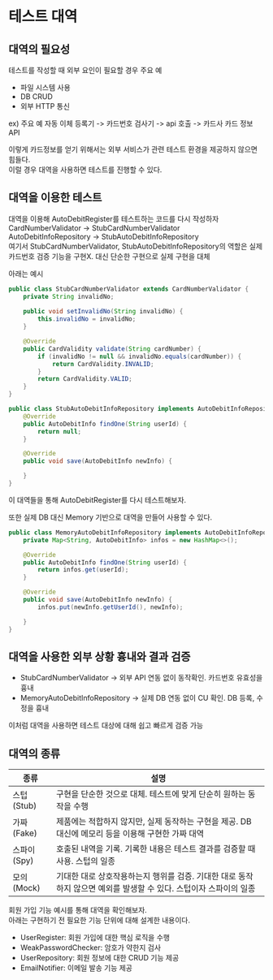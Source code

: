 # 테스트 대역

## 대역의 필요성
테스트를 작성할 때 외부 요인이 필요할 경우
주요 예   
* 파일 시스템 사용
* DB CRUD
* 외부 HTTP 통신

ex) 주요 예
자동 이체 등록기 -> 카드번호 검사기 -> api 호출 -> 카드사 카드 정보 API   

이렇게 카드정보를 얻기 위해서는 외부 서비스가 관련 테스트 환경을 제공하지 않으면 힘들다.   
이럴 경우 대역을 사용하면 테스트를 진행할 수 있다.

## 대역을 이용한 테스트
대역을 이용해 AutoDebitRegister를 테스트하는 코드를 다시 작성하자   
CardNumberValidator -> StubCardNumberValidator   
AutoDebitInfoRepository  -> StubAutoDebitInfoRepository   
여기서 StubCardNumberValidator, StubAutoDebitInfoRepository의 역할은 실제 카드번호 검증 기능을 구현X. 대신 단순한 구현으로 실제 구현을 대체    

아래는 예시
```java
public class StubCardNumberValidator extends CardNumberValidator {
    private String invalidNo;
    
    public void setInvalidNo(String invalidNo) {
        this.invalidNo = invalidNo;
    }

    @Override
    public CardValidity validate(String cardNumber) {
        if (invalidNo != null && invalidNo.equals(cardNumber)) {
            return CardValidity.INVALID;
        }
        return CardValidity.VALID;
    }
}

public class StubAutoDebitInfoRepository implements AutoDebitInfoRepository {
    @Override
    public AutoDebitInfo findOne(String userId) {
        return null;
    }

    @Override
    public void save(AutoDebitInfo newInfo) {

    }
}
```

이 대역들을 통해 AutoDebitRegister를 다시 테스트해보자.   

또한 실제 DB 대신 Memory 기반으로 대역을 만들어 사용할 수 있다.
```java
public class MemoryAutoDebitInfoRepository implements AutoDebitInfoRepository {
    private Map<String, AutoDebitInfo> infos = new HashMap<>();

    @Override
    public AutoDebitInfo findOne(String userId) {
        return infos.get(userId);
    }

    @Override
    public void save(AutoDebitInfo newInfo) {
        infos.put(newInfo.getUserId(), newInfo);

    }
}
```

## 대역을 사용한 외부 상황 흉내와 결과 검증

* StubCardNumberValidator -> 외부 API 연동 없이 동작확인. 카드번호 유효성을 흉내
* MemoryAutoDebitInfoRepository -> 실제 DB 연동 없이 CU 확인. DB 등록, 수정을 흉내

이처럼 대역을 사용하면 테스트 대상에 대해 쉽고 빠르게 검증 가능

## 대역의 종류

| 종류 | 설명                                                                |   
|----|-------------------------------------------------------------------|
| 스텁(Stub) | 구현을 단순한 것으로 대체. 테스트에 맞게 단순히 원하는 동작을 수행                            |
| 가짜(Fake) | 제품에는 적합하지 않지만, 실제 동작하는 구현을 제공. DB 대신에 메모리 등을 이용해 구현한 가짜 대역        |
| 스파이(Spy) | 호출된 내역을 기록. 기록한 내용은 테스트 결과를 검증할 때 사용. 스텁의 일종                      |
| 모의(Mock) | 기대한 대로 상호작용하는지 행위를 검증. 기대한 대로 동작하지 않으면 예외를 발생할 수 있다. 스텁이자 스파이의 일종 | 

회원 가입 기능 예시를 통해 대역을 확인해보자.   
아래는 구현하기 전 필요한 기능 단위에 대해 설계한 내용이다.
* UserRegister: 회원 가입에 대한 핵심 로직을 수행
* WeakPasswordChecker: 암호가 약한지 검사
* UserRepository: 회원 정보에 대한 CRUD 기능 제공
* EmailNotifier: 이메일 발송 기능 제공



